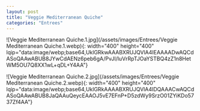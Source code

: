 ```yaml
---
layout: post
title: "Veggie Mediterranean Quiche"
categories: "Entrees"
---
```

![Veggie Mediterranean Quiche.1.jpg](/assets/images/Entrees/Veggie Mediterranean Quiche.1.webp){: width="400" height="400" lqip="data:image/webp;base64,UklGRkwAAABXRUJQVlA4IEAAAADwAQCdASoQAAwABUB8JYwCdAENz6peb6gA/PvJI/luVrRpTJOaYSTBQ4zZ1n8HetWM5OU7Q8XX1wL+qDL+Y4AA"}

![Veggie Mediterranean Quiche.2.jpg](/assets/images/Entrees/Veggie Mediterranean Quiche.2.webp){: width="400" height="400" lqip="data:image/webp;base64,UklGRkAAAABXRUJQVlA4IDQAAACwAQCdASoQAAwABUB8JaQAAuQeycEAAOJ5vE7EFnP+D5zdWy9SrzO01ZYiKDo5737Zf4AA"}

